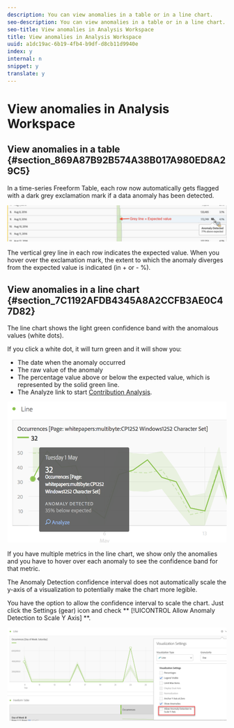 ```yaml
---
description: You can view anomalies in a table or in a line chart.
seo-description: You can view anomalies in a table or in a line chart.
seo-title: View anomalies in Analysis Workspace
title: View anomalies in Analysis Workspace
uuid: a1dc19ac-6b19-4fb4-b9df-d8cb11d9940e
index: y
internal: n
snippet: y
translate: y
---
```


# View anomalies in Analysis Workspace


## View anomalies in a table {#section_869A87B92B574A38B017A980ED8A29C5}

In a time-series Freeform Table, each row now automatically gets flagged with a dark grey exclamation mark if a data anomaly has been detected. 

![](../../../assets/anomaly_detected.png) 

The vertical grey line in each row indicates the expected value. When you hover over the exclamation mark, the extent to which the anomaly diverges from the expected value is indicated (in + or - %). 

## View anomalies in a line chart {#section_7C1192AFDB4345A8A2CCFB3AE0C47D82}

The line chart shows the light green confidence band with the anomalous values (white dots). 

If you click a white dot, it will turn green and it will show you: 

* The date when the anomaly occurred
* The raw value of the anomaly
* The percentage value above or below the expected value, which is represented by the solid green line.
* The Analyze link to start [ Contribution Analysis](../../../analysis_workspace_bucket/virtual-analyst/contribution-analysis.md#concept_0972EDAA28D3412D84A4D35568BF7D30).


![](../../../assets/anomaly_linechart.png) 

If you have multiple metrics in the line chart, we show only the anomalies and you have to hover over each anomaly to see the confidence band for that metric. 

The Anomaly Detection confidence interval does not automatically scale the y-axis of a visualization to potentially make the chart more legible. 

You have the option to allow the confidence interval to scale the chart. Just click the Settings (gear) icon and check ** [!UICONTROL  Allow Anomaly Detection to Scale Y Axis] **. 

![](../../../assets/scale-y-axis.png) 
